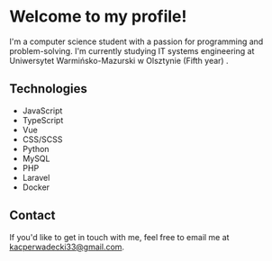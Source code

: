 # Welcome to my profile!

I'm a computer science student with a passion for programming and problem-solving. I'm currently studying IT systems engineering at Uniwersytet Warmińsko-Mazurski w Olsztynie (Fifth year) .

## Technologies

- JavaScript
- TypeScript
- Vue
- CSS/SCSS
- Python
- MySQL
- PHP 
- Laravel
- Docker

## Contact

If you'd like to get in touch with me, feel free to email me at kacperwadecki33@gmail.com.
